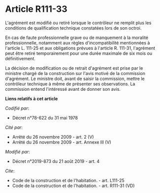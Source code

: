 # Article R111-33

L'agrément est modifié ou retiré lorsque le contrôleur ne remplit plus les conditions de qualification technique constatées
lors de son octroi. 

En cas de faute professionnelle grave ou de manquement à la moralité professionnelle, notamment aux règles d'incompatibilité
mentionnées à l'article L. 111-25 et aux obligations prévues à l'article R. 111-31, l'agrément peut être retiré
temporairement pour une durée maximale de six mois ou définitivement. 

La décision de modification ou de retrait d'agrément est prise par le ministre chargé de la construction sur l'avis motivé de
la commission d'agrément. Le ministre doit, avant de saisir la commission, mettre le contrôleur technique à même de présenter
ses observations. La commission entend l'intéressé avant de donner son avis.

**Liens relatifs à cet article**

_Codifié par_:

  - Décret n°78-622 du 31 mai 1978

_Cité par_:

  - Arrêté du 26 novembre 2009 - art. 2 (V)
  - Arrêté du 26 novembre 2009 - art. Annexe III (V)

_Modifié par_:

  - Décret n°2019-873 du 21 août 2019 - art. 4

_Cite_:

  - Code de la construction et de l'habitation. - art. L111-25
  - Code de la construction et de l'habitation. - art. R111-31 (VD)
